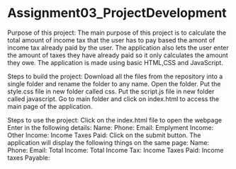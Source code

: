# Assignment03_ProjectDevelopment
Purpose of this project:
The main purpose of this project is to calculate the total amount of income tax that the user has to pay based the amont of income tax already paid by the user. The application also lets the user enter the amount of taxes they have already paid so it only calculates the amount they owe. The application is made using basic HTML,CSS and JavaScript.


Steps to build the project:
Download all the files from the repository into a single folder and rename the folder to any name.
Open the folder.
Put the style.css file in new folder called css.
Put the script.js file in new folder called javascript.
Go to main folder and click on index.html to access the main page of the application.


Steps to use the project:
Click on the index.html file to open the webpage Enter in the following details: 
Name:
Phone:
Email:
Emplyment Income:
Other Income: 
Income Taxes Paid:
Click on the submit button.
The application will display the following things on the same page:
Name:
Phone:
Email:
Total Income:
Total Income Tax:
Income Taxes Paid:
Income taxes Payable:

